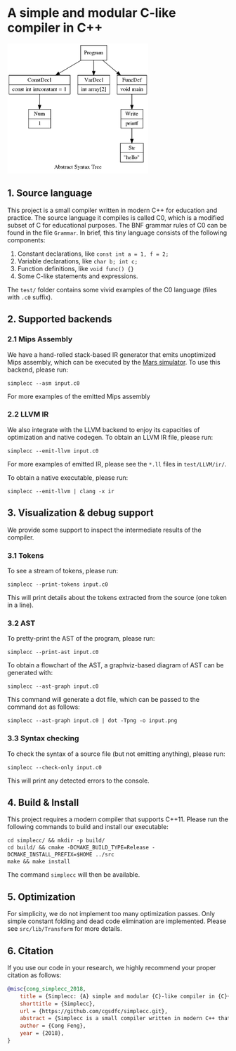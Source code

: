 # A simple and modular C-like compiler in C++

<img src="example/AST.png" style="zoom:70%;" />

## 1. Source language

This project is a small compiler written in modern C++ for education and practice. The source language it compiles is called C0, which is a modified subset of C for educational purposes. The BNF grammar rules of C0 can be found in the file ``Grammar``. In brief, this tiny language consists of the following components:

1. Constant declarations, like `const int a = 1, f = 2;`
2. Variable declarations, like `char b; int c;`
3. Function definitions, like `void func() {}`
4. Some C-like statements and expressions. 

The ``test/`` folder contains some vivid examples of the C0 language (files with ``.c0`` suffix).


## 2. Supported backends

### 2.1 Mips Assembly

We have a hand-rolled stack-based IR generator that emits unoptimized Mips assembly, which can be executed by the [Mars simulator](https://courses.missouristate.edu/KenVollmar/MARS). To use this backend, please run:
```
simplecc --asm input.c0
```
For more examples of the emitted Mips assembly

### 2.2 LLVM IR

We also integrate with the LLVM backend to enjoy its capacities of optimization and native codegen. To obtain an LLVM IR file, please run:
```
simplecc --emit-llvm input.c0
```
For more examples of emitted IR, please see the `*.ll` files in `test/LLVM/ir/`.

To obtain a native executable, please run:
```
simplecc --emit-llvm | clang -x ir
```


## 3. Visualization & debug support

We provide some support to inspect the intermediate results of the compiler. 

### 3.1 Tokens
To see a stream of tokens, please run:
```
simplecc --print-tokens input.c0
```
This will print details about the tokens extracted from the source (one token in a line).

### 3.2 AST

To pretty-print the AST of the program, please run:
```
simplecc --print-ast input.c0
```

To obtain a flowchart of the AST, a graphviz-based diagram of AST can be generated with:
```
simplecc --ast-graph input.c0
```
This command will generate a dot file, which can be passed to the command ``dot`` as follows:
```
simplecc --ast-graph input.c0 | dot -Tpng -o input.png
```


### 3.3 Syntax checking

To check the syntax of a source file (but not emitting anything), please run:
```
simplecc --check-only input.c0
```
This will print any detected errors to the console.


## 4. Build & Install

This project requires a modern compiler that supports C++11. Please run the following commands to build and install our executable:
```
cd simplecc/ && mkdir -p build/
cd build/ && cmake -DCMAKE_BUILD_TYPE=Release -DCMAKE_INSTALL_PREFIX=$HOME ../src
make && make install
```
The command `simplecc` will then be available.


## 5. Optimization

For simplicity, we do not implement too many optimization passes. Only simple constant folding and dead code elimination are implemented. Please see `src/lib/Transform` for more details.


## 6. Citation

If you use our code in your research, we highly recommend your proper citation as follows:

```bibtex
@misc{cong_simplecc_2018,
	title = {Simplecc: {A} simple and modular {C}-like compiler in {C}++},
	shorttitle = {Simplecc},
	url = {https://github.com/cgsdfc/simplecc.git},
	abstract = {Simplecc is a small compiler written in modern C++ that compiles an educational C-like language C0. It has a primary backend that emits stack-based unoptimized Mips assembly. It also integrates with an external LLVM backend that enables optimization and native codegen. Internally it uses a generated parser and generated abstract syntax tree with other important components written in an object-oriented style.},
	author = {Cong Feng},
	year = {2018},
}
```
